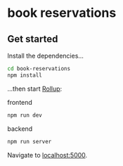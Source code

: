 # book reservations

## Get started

Install the dependencies...

```bash
cd book-reservations
npm install
```

...then start [Rollup](https://rollupjs.org):

frontend
```bash
npm run dev
```

backend
```bash
npm run server
```

Navigate to [localhost:5000](http://localhost:5000).
